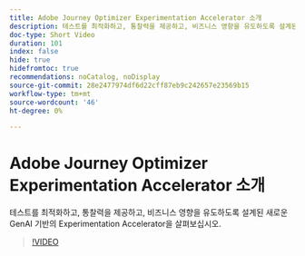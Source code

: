 ```yaml
---
title: Adobe Journey Optimizer Experimentation Accelerator 소개
description: 테스트를 최적화하고, 통찰력을 제공하고, 비즈니스 영향을 유도하도록 설계된 새로운 GenAI 기반의 Experimentation Accelerator을 살펴보십시오.
doc-type: Short Video
duration: 101
index: false
hide: true
hidefromtoc: true
recommendations: noCatalog, noDisplay
source-git-commit: 28e2477974df6d22cff87eb9c242657e23569b15
workflow-type: tm+mt
source-wordcount: '46'
ht-degree: 0%

---
```



# Adobe Journey Optimizer Experimentation Accelerator 소개

테스트를 최적화하고, 통찰력을 제공하고, 비즈니스 영향을 유도하도록 설계된 새로운 GenAI 기반의 Experimentation Accelerator을 살펴보십시오.

<!-- 62_S531_3442531_100_introducing-the-adobe-journey-optimizer-experimentation-accelerator -->
>[!VIDEO](https://video.tv.adobe.com/v/3458230/?learn=on&enablevpops=true)
